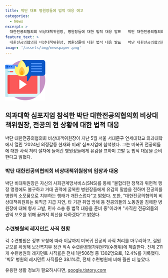 ```yaml
---
title: 박단 대표 병원장들에 법적 대응 예고
categories:
  - News
excerpt: >
  대한전공의협의회 비상대책위원장, 병원장들에 대한 법적 대응 발표   박단 대한전공의협의회 비상대책위원장은 병원장들의 사직 처리 절차에 대한 유감을 표하며, 법적 대응을 준비한다고 밝혔다. 이에 따라 전공의들의 노동권을 침해한 병원장에 대해 형사 고발, 민사 소송 등의 조치를 취할 것으로 전했다. 수련병원은 7월 15일까지 미복귀 전공의의 사직 처리를 완료하여 보건복지부에 제출해야 하며, 전체 수련병원에서의 레지던트 사직률은 12.4%에 이르렀다. 특히 빅5 병원의 사직률은 38.1%로 상당히 높게 나타났다.
feature_text: >
  대한전공의협의회 비상대책위원장, 병원장들에 대한 법적 대응 발표   박단 대한전공의협의회 비상대책위원장은 병원장들의 사직 처리 절차에 대한 유감을 표하며, 법적 대응을 준비한다고 밝혔다. 이에 따라 전공의들의 노동권을 침해한 병원장에 대해 형사 고발, 민사 소송 등의 조치를 취할 것으로 전했다. 수련병원은 7월 15일까지 미복귀 전공의의 사직 처리를 완료하여 보건복지부에 제출해야 하며, 전체 수련병원에서의 레지던트 사직률은 12.4%에 이르렀다. 특히 빅5 병원의 사직률은 38.1%로 상당히 높게 나타났다.
image: '/assets/img/newspaper.png'
---
```


<p><img src="/assets/img/news.png" alt="rentncar 속보" /></p>

<h2 data-ke-size="size26">의과대학 심포지엄 참석한 박단 대한전공의협의회 비상대책위원장, 전공의 현 상황에 대한 법적 대응</h2>

<p data-ke-size="size16">박단 대한전공의협의회 비상대책위원장이 지난 5월 서울 서대문구 연세대학교 의과대학에서 열린 ‘2024년 의정갈등 현재와 미래’ 심포지엄에 참석했다. 그는 미복귀 전공의들에 대한 사직 처리 절차에 들어간 병원장들에게 유감을 표하며 고발 등 법적 대응을 준비한다고 밝혔다.</p>

<h3>박단 대한전공의협의회 비상대책위원장의 입장과 대응</h3>

<p data-ke-size="size16">박단 비대위원장은 자신의 사회관계망서비스(SNS)를 통해 "불합리한 정책과 위헌적 행정 명령에도 불구하고 거대 권력에 굴복한 병원장들에게 유감의 말씀을 전하며 전공의를 병원의 소모품으로 치부하는 행태가 개탄스럽다"고 밝혔다. 또한, "대한전공의협의회 비상대책위원회는 퇴직금 지급 지연, 타 기관 취업 방해 등 전공의들의 노동권을 침해한 병원장에 대해 형사 고발, 민사 소송 등 법적 대응을 준비 중"이라며 "사직한 전공의들의 권익 보호를 위해 끝까지 최선을 다하겠다"고 밝혔다.</p>

<h3>수련병원의 레지던트 사직 현황</h3>

<p data-ke-size="size16">각 수련병원은 정부 요청에 따라 이날까지 미복귀 전공의 사직 처리를 마무리하고, 결원 규모를 확정해 보건복지부 장관 직속 수련환경평가위원회(수평위)에 제출한다. 전체 211개 수련병원의 레지던트 사직률은 전체 1만506명 중 1302명으로, 12.4%를 기록했다. '빅5' 병원의 레지던트 사직률은 38.1%로, 전체 수련병원에 비해 훨씬 더 높았다.</p>
유용한 생활 정보가 필요하시다면, <a href="https://qoogle.tistory.com" rel="dofollow">qoogle.tistory.com</a>


